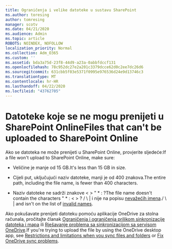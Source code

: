 ```yaml
---
title: Ograničenja i velike datoteke u sustavu SharePoint
ms.author: toresing
author: tomresing
manager: scotv
ms.date: 04/21/2020
ms.audience: Admin
ms.topic: article
ROBOTS: NOINDEX, NOFOLLOW
localization_priority: Normal
ms.collection: Adm_O365
ms.custom: ''
ms.assetid: bda3a75d-23f8-44d9-a23a-0abbfdccf131
ms.openlocfilehash: 78c952dc27e2a201c3379dcce62d0c2ee7dc26d6
ms.sourcegitcommit: 631cbb5f03e5371f0995e976536d24e9d13746c3
ms.translationtype: MT
ms.contentlocale: hr-HR
ms.lasthandoff: 04/22/2020
ms.locfileid: "43762705"
---
```

# <a name="files-that-cant-be-uploaded-to-sharepoint-online"></a><span data-ttu-id="eba84-102">Datoteke koje se ne mogu prenijeti u SharePoint Online</span><span class="sxs-lookup"><span data-stu-id="eba84-102">Files that can't be uploaded to SharePoint Online</span></span>

<span data-ttu-id="eba84-103">Ako se datoteka ne može prenijeti u SharePoint Online, provjerite sljedeće:</span><span class="sxs-lookup"><span data-stu-id="eba84-103">If a file won't upload to SharePoint Online, make sure:</span></span>
  
- <span data-ttu-id="eba84-104">Veličine je manje od 15 GB.</span><span class="sxs-lookup"><span data-stu-id="eba84-104">It's less than 15 GB in size.</span></span>
    
- <span data-ttu-id="eba84-105">Cijeli put, uključujući naziv datoteke, manji je od 400 znakova.</span><span class="sxs-lookup"><span data-stu-id="eba84-105">The entire path, including the file name, is fewer than 400 characters.</span></span>
    
- <span data-ttu-id="eba84-106">Naziv datoteke ne sadrži znakove \< \> " \* : ?</span><span class="sxs-lookup"><span data-stu-id="eba84-106">The file name doesn't contain the characters " \* : \< \> ?</span></span> <span data-ttu-id="eba84-107">/ \ | i nije na popisu [nevažećih imena](https://go.microsoft.com/fwlink/?linkid=866430).</span><span class="sxs-lookup"><span data-stu-id="eba84-107">/ \ | and isn't on the list of [invalid names](https://go.microsoft.com/fwlink/?linkid=866430).</span></span>
    
<span data-ttu-id="eba84-108">Ako pokušavate prenijeti datoteku pomoću aplikacije OneDrive za stolna računala, pročitajte članak [Ograničenja i ograničenja prilikom sinkronizacije datoteka i mapa](httpsbv://go.microsoft.com/fwlink/p/?LinkID=717734) ili [Rješavanje problema sa sinkronizacijom sa servisom OneDrive](https://go.microsoft.com/fwlink/?linkid=866431).</span><span class="sxs-lookup"><span data-stu-id="eba84-108">If you're trying to upload the file by using the OneDrive desktop app, see [Restrictions and limitations when you sync files and folders](httpsbv://go.microsoft.com/fwlink/p/?LinkID=717734) or [Fix OneDrive sync problems](https://go.microsoft.com/fwlink/?linkid=866431).</span></span>
  

